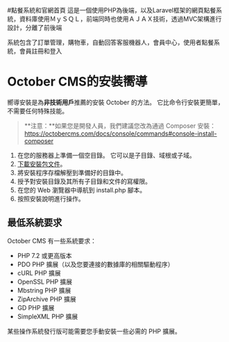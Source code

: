 #點餐系統和官網首頁
這是一個使用PHP為後端，以及Laravel框架的網頁點餐系統，資料庫使用ＭｙＳＱＬ，前端同時也使用ＡＪＡＸ技術，透過MVC架構進行設計，分離了前後端

系統包含了訂單管理，購物車，自動回答客服機器人，會員中心，使用者點餐系統，會員註冊和登入




# October CMS的安裝嚮導

嚮導安裝是為**非技術用戶**推薦的安裝 October 的方法。 它比命令行安裝更簡單，不需要任何特殊技能。

> **注意：**如果您是開發人員，我們建議您改為通過 Composer 安裝：https://octobercms.com/docs/console/commands#console-install-composer

1. 在您的服務器上準備一個空目錄。 它可以是子目錄、域根或子域。
1. [下載安裝包文件](https://github.com/octobercms/install/archive/master.zip)。
1. 將安裝程序存檔解壓到準備好的目錄中。
1. 授予對安裝目錄及其所有子目錄和文件的寫權限。
1. 在您的 Web 瀏覽器中導航到 install.php 腳本。
1. 按照安裝說明進行操作。

## 最低系統要求

October CMS 有一些系統要求：

* PHP 7.2 或更高版本
* PDO PHP 擴展（以及您要連接的數據庫的相關驅動程序）
* cURL PHP 擴展
* OpenSSL PHP 擴展
* Mbstring PHP 擴展
* ZipArchive PHP 擴展
* GD PHP 擴展
* SimpleXML PHP 擴展

某些操作系統發行版可能需要您手動安裝一些必需的 PHP 擴展。

